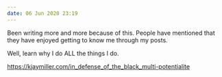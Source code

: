 ```yaml
---
date: 06 Jun 2020 23:19
---
```


Been writing more and more because of this. People have mentioned that they have enjoyed getting to know me through my posts.

Well, learn why I do ALL the things I do.

<https://kjaymiller.com/in_defense_of_the_black_multi-potentialite>
